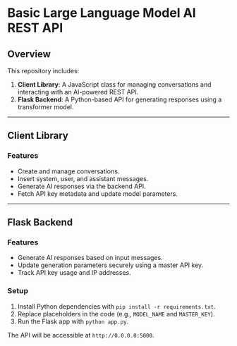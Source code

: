 # Basic Large Language Model AI REST API

## Overview

This repository includes:

1. **Client Library**: A JavaScript class for managing conversations and interacting with an AI-powered REST API.
2. **Flask Backend**: A Python-based API for generating responses using a transformer model.

---

## Client Library

### Features
- Create and manage conversations.
- Insert system, user, and assistant messages.
- Generate AI responses via the backend API.
- Fetch API key metadata and update model parameters.

---

## Flask Backend

### Features
- Generate AI responses based on input messages.
- Update generation parameters securely using a master API key.
- Track API key usage and IP addresses.

### Setup
1. Install Python dependencies with `pip install -r requirements.txt`.
2. Replace placeholders in the code (e.g., `MODEL_NAME` and `MASTER_KEY`).
3. Run the Flask app with `python app.py`.

The API will be accessible at `http://0.0.0.0:5000`.

